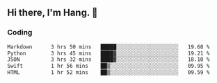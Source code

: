 ## Hi there, I'm Hang. 👋

### Coding

<!--START_SECTION:waka-->

```txt
Markdown      3 hrs 50 mins   █████░░░░░░░░░░░░░░░░░░░░   19.68 %
Python        3 hrs 45 mins   ████▓░░░░░░░░░░░░░░░░░░░░   19.21 %
JSON          3 hrs 32 mins   ████▓░░░░░░░░░░░░░░░░░░░░   18.10 %
Swift         1 hr 56 mins    ██▒░░░░░░░░░░░░░░░░░░░░░░   09.95 %
HTML          1 hr 52 mins    ██▒░░░░░░░░░░░░░░░░░░░░░░   09.59 %
```

<!--END_SECTION:waka-->
